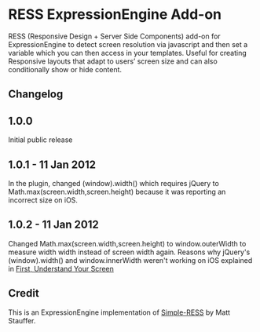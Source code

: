 # RESS ExpressionEngine Add-on

RESS (Responsive Design + Server Side Components) add-on for ExpressionEngine to detect screen resolution via javascript and then set a variable which you can then access in your templates. Useful for creating Responsive layouts that adapt to users’ screen size and can also conditionally show or hide content.

## Changelog

1.0.0
--------------------
Initial public release

1.0.1 - 11 Jan 2012
--------------------
In the plugin, changed (window).width() which requires jQuery to Math.max(screen.width,screen.height) because it was reporting an incorrect size on iOS.

1.0.2 - 11 Jan 2012
--------------------
Changed Math.max(screen.width,screen.height) to window.outerWidth to measure width width instead of screen width again. Reasons why jQuery's (window).width() and window.innerWidth weren't working on iOS explained in [First, Understand Your Screen](http://tripleodeon.com/2011/12/first-understand-your-screen/)

## Credit

This is an ExpressionEngine implementation of [Simple-RESS](https://github.com/jiolasa/Simple-RESS) by Matt Stauffer.